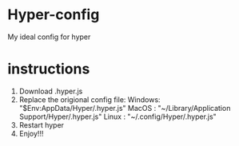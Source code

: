 # Hyper-config
My ideal config for hyper
# instructions
1. Download .hyper.js
2. Replace the origional config file:
   Windows: "$Env:AppData/Hyper/.hyper.js"
   MacOS : "~/Library/Application Support/Hyper/.hyper.js"
   Linux : "~/.config/Hyper/.hyper.js"
3. Restart hyper
4. Enjoy!!!
